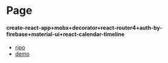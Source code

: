 # Page

#### create-react-app+mobx+decorator+react-router4+auth-by-firebase+material-ui+react-calendar-timeline
* [ripo](https://github.com/HirokiIto/create-react-app-mobx-react-router4-auth-by-firebase)
* [demo](https://hirokiito.github.io/create-react-app-mobx-react-router4-auth-by-firebase)
